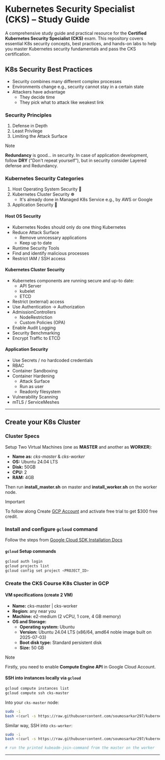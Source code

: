 # Kubernetes Security Specialist (CKS) – Study Guide

A comprehensive study guide and practical resource for the **Certified Kubernetes Security Specialist (CKS)** exam. This repository covers essential K8s security concepts, best practices, and hands-on labs to help you master Kubernetes security fundamentals and pass the CKS certification.

## K8s Security Best Practices

- Security combines many different complex processes
- Environments change e.g., security cannot stay in a certain state
- Attackers have advantage
  - They decide time
  - They pick what to attack like weakest link

### Security Principles

1. Defense in Depth
2. Least Privilege
3. Limiting the Attack Surface

> [!Note]
> **Redundancy** is good... in security. In case of application development, follow **DRY** ("Don't repeat yourself"), but in security consider Layered defense and Redundancy.

### Kubernetes Security Categories

1. Host Operating System Security 🐧
2. Kubernetes Cluster Security ☸️
    - It's already done in Managed K8s Service e.g., by AWS or Google
3. Application Security 🐳

#### Host OS Security

- Kubernetes Nodes should only do one thing Kubernetes
- Reduce Attack Surface
  - Remove unncessary applications
  - Keep up to date
- Runtime Security Tools
- Find and identify malicious processes
- Restrict IAM / SSH access

#### Kubernetes Cluster Security

- Kubernetes components are running secure and up-to date:
  - API Server
  - kubelet
  - ETCD
- Restrict (external) access
- Use Authentication → Authorization
- AdmissionControllers
  - NodeRestriction
  - Custom Policies (OPA)
- Enable Audit Logging
- Security Benchmarking
- Encrypt Traffic to ETCD

#### Application Security

- Use Secrets / no hardcoded credentials
- RBAC
- Container Sandboxing
- Container Hardening
  - Attack Surface
  - Run as user
  - Readonly filesystem
- Vulnerability Scanning
- mTLS / ServiceMeshes

---

## Create your K8s Cluster

### Cluster Specs

Setup Two Virtual Machines (one as **MASTER** and another as **WORKER**):

- **Name as:** *cks-master* & *cks-worker*
- **OS:** Ubuntu 24.04 LTS
- **Disk:** 50GB
- **CPU:** 2
- **RAM:** 4GB

Then run **install_master.sh** on master and **install_worker.sh** on the worker node.

> [!Important]
> To follow along Create [GCP Account](https://console.cloud.google.com/) and activate free trial to get $300 free credit.

### Install and configure `gcloud` command

Follow the steps from [Google Cloud SDK Installation Docs](https://cloud.google.com/sdk/docs/install)

#### `gcloud` Setup commands

```bash
gcloud auth login
gcloud projects list
gcloud config set project <PROJECT_ID>
```

### Create the CKS Course K8s Cluster in GCP

#### VM specifications (create 2 VM)

- **Name:** cks-master | cks-worker
- **Region:** any near you
- **Machine:** e2-medium (2 vCPU, 1 core, 4 GB memory)
- **OS and Storage:**
  - **Operating system:** Ubuntu
  - **Version:** Ubuntu 24.04 LTS (x86/64, amd64 noble image built on 2025-07-03)
  - **Boot disk type:** Standard persistent disk
  - **Size:** 50 GB

> [!Note]
> Firstly, you need to enable **Compute Engine API** in Google Cloud Account.

#### SSH into instances locally via `gcloud`

```bash
gcloud compute instances list
gcloud compute ssh cks-master
```

Into your `cks-master` node:

```bash
sudo -i
bash <(curl -s https://raw.githubusercontent.com/soumosarkar297/kubernetes-security-guide/main/cluster-setup/scripts/install_master.sh)
```

Similar way, SSH into `cks-worker`:

```bash
sudo -i
bash <(curl -s https://raw.githubusercontent.com/soumosarkar297/kubernetes-security-guide/master/cluster-setup/scripts/install_worker.sh)

# run the printed kubeadm-join-command from the master on the worker
```

---
